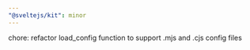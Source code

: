 ```yaml
---
"@sveltejs/kit": minor
---
```


chore: refactor load_config function to support .mjs and .cjs config files
